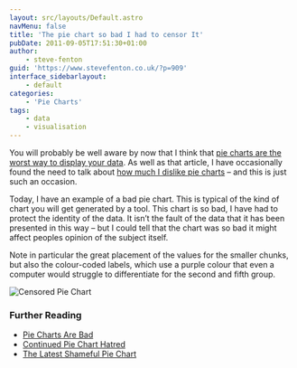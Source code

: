 ```yaml
---
layout: src/layouts/Default.astro
navMenu: false
title: 'The pie chart so bad I had to censor It'
pubDate: 2011-09-05T17:51:30+01:00
author:
    - steve-fenton
guid: 'https://www.stevefenton.co.uk/?p=909'
interface_sidebarlayout:
    - default
categories:
    - 'Pie Charts'
tags:
    - data
    - visualisation
---
```


You will probably be well aware by now that I think that [pie charts are the worst way to display your data](/2009/04/pie-charts-are-bad/). As well as that article, I have occasionally found the need to talk about [how much I dislike pie charts](/2010/12/Continued-Pie-Chart-Hatred/) – and this is just such an occasion.

Today, I have an example of a bad pie chart. This is typical of the kind of chart you will get generated by a tool. This chart is so bad, I have had to protect the identity of the data. It isn’t the fault of the data that it has been presented in this way – but I could tell that the chart was so bad it might affect peoples opinion of the subject itself.

Note in particular the great placement of the values for the smaller chunks, but also the colour-coded labels, which use a purple colour that even a computer would struggle to differentiate for the second and fifth group.

![Censored Pie Chart](/img/2015/07/piechartdisgust.png)

### Further Reading

- [Pie Charts Are Bad](/2009/04/pie-charts-are-bad/)
- [Continued Pie Chart Hatred](/2010/12/Continued-Pie-Chart-Hatred/)
- [The Latest Shameful Pie Chart](/2011/09/The-Latest-Shameful-Pie-Chart/)